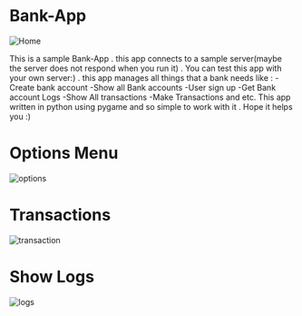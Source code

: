 # Bank-App
![Home](https://user-images.githubusercontent.com/56608616/139873642-47ef9a56-0d8a-43a6-8d94-0cefc8f8bb7c.jpg)

This is a sample Bank-App . this app connects to a sample server(maybe the server does not respond when you run it) . You can test this app with your own server:) . this app manages all things that a bank needs like : -Create bank account -Show all Bank accounts -User sign up -Get Bank account Logs -Show All transactions -Make Transactions and etc. This app written in python using pygame and so simple to work with it . Hope it helps you :)

# Options Menu

![options](https://user-images.githubusercontent.com/56608616/139873647-a90f039a-234d-4012-89d5-97208dc78a7f.png)

# Transactions

![transaction](https://user-images.githubusercontent.com/56608616/139874107-915ca771-3e23-49ee-8bf1-0872ea4753cc.png)

# Show Logs

![logs](https://user-images.githubusercontent.com/56608616/139874115-78c8cb85-1bbf-49f4-acfa-c1c753c18620.png)

